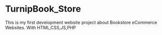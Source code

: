 # TurnipBook_Store
This is my first development website project about Bookstore eCommerce Websites.
With HTML,CSS,JS,PHP
